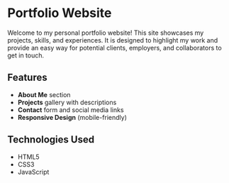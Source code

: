 # Portfolio Website

Welcome to my personal portfolio website! This site showcases my projects, skills, and experiences. It is designed to highlight my work and provide an easy way for potential clients, employers, and collaborators to get in touch.

## Features

- **About Me** section  
- **Projects** gallery with descriptions  
- **Contact** form and social media links  
- **Responsive Design** (mobile-friendly)

## Technologies Used

- HTML5  
- CSS3  
- JavaScript  


